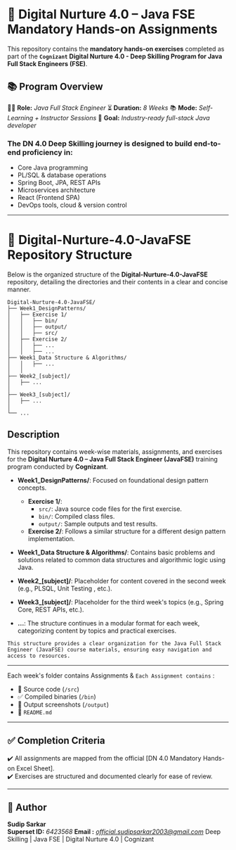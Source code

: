 # 💼 Digital Nurture 4.0 – Java FSE Mandatory Hands-on Assignments

This repository contains the **mandatory hands-on exercises** completed as part of the **`Cognizant` Digital Nurture 4.0 - Deep Skilling Program for Java Full Stack Engineers (FSE)**.

## 📚 Program Overview

👨‍💻 **Role:** *Java Full Stack Engineer*
⏳ **Duration:** *8 Weeks*
📚 **Mode:** *Self-Learning + Instructor Sessions*
🧠 **Goal:** *Industry-ready full-stack Java developer*

### The DN 4.0 Deep Skilling journey is designed to build end-to-end proficiency in:
- Core Java programming
- PL/SQL & database operations
- Spring Boot, JPA, REST APIs
- Microservices architecture
- React (Frontend SPA)
- DevOps tools, cloud & version control
---

# 📁 Digital-Nurture-4.0-JavaFSE Repository Structure

Below is the organized structure of the **Digital-Nurture-4.0-JavaFSE** repository, detailing the directories and their contents in a clear and concise manner.

```
Digital-Nurture-4.0-JavaFSE/
├── Week1_DesignPatterns/   
│   ├── Exercise 1/
│   │   ├── bin/
│   │   ├── output/
│   │   ├── src/
│   ├── Exercise 2/
│   │   ├── ...
│   │   ├── ...
├── Week1_Data Structure & Algorithms/
│   │   ├── ...
│   │
├── Week2_[subject]/
│   ├── ...
│
├── Week3_[subject]/
│   ├── ...
│
└── ...
```

## Description

This repository contains week-wise materials, assignments, and exercises for the **Digital Nurture 4.0 – Java Full Stack Engineer (JavaFSE)** training program conducted by **Cognizant**.

- **Week1_DesignPatterns/**: Focused on foundational design pattern concepts.
  - **Exercise 1/**: 
    - `src/`: Java source code files for the first exercise.
    - `bin/`: Compiled class files.
    - `output/`: Sample outputs and test results.
  - **Exercise 2/**: Follows a similar structure for a different design pattern implementation.
  
- **Week1_Data Structure & Algorithms/**: Contains basic problems and solutions related to common data structures and algorithmic logic using Java.

- **Week2_[subject]/**: Placeholder for content covered in the second week (e.g., PLSQL, Unit Testing , etc.).
  
- **Week3_[subject]/**: Placeholder for the third week's topics (e.g., Spring Core, REST APIs, etc.).

- **...**: The structure continues in a modular format for each week, categorizing content by topics and practical exercises.

`This structure provides a clear organization for the Java Full Stack Engineer (JavaFSE) course materials, ensuring easy navigation and access to resources.`

---


Each week's folder contains Assignments & `Each Assignment contains` :
- 🧠 Source code (`/src`)
- ✅ Compiled binaries (`/bin`)
- 📸 Output screenshots (`/output`)
- 📄 `README.md`

---

## ✅ Completion Criteria
✔️ All assignments are mapped from the official [DN 4.0 Mandatory Hands-on Excel Sheet].  
✔️ Exercises are structured and documented clearly for ease of review.

---

## 🙋 Author
**Sudip Sarkar**  
**Superset ID:** *6423568*
**Email :** *official.sudipsarkar2003@gmail.com*
Deep Skilling | Java FSE | Digital Nurture 4.0 | Cognizant
